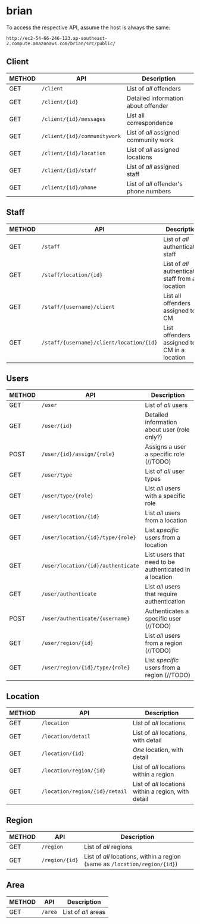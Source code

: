 # brian


To access the respective API, assume the host is always the same:

`http://ec2-54-66-246-123.ap-southeast-2.compute.amazonaws.com/brian/src/public/`


## Client

| METHOD | API | Description |
| --- | --- | --- |
| GET | `/client` | List of *all* offenders |
| GET | `/client/{id}` | Detailed information about offender |
| GET | `/client/{id}/messages` | List all correspondence |
| GET | `/client/{id}/communitywork` | List of *all* assigned community work |
| GET | `/client/{id}/location` | List of *all* assigned locations |
| GET | `/client/{id}/staff` | List of *all* assigned staff |
| GET | `/client/{id}/phone` | List of *all* offender's phone numbers |

## Staff

| METHOD | API | Description |
| --- | --- | --- |
| GET | `/staff` | List of *all* authenticated staff |
| GET | `/staff/location/{id}` | List of *all* authenticated staff from a location |
| GET | `/staff/{username}/client` | List all offenders assigned to CM |
| GET | `/staff/{username}/client/location/{id}` | List offenders assigned to CM in a location |

## Users

| METHOD | API | Description |
| --- | --- | --- |
| GET | `/user` | List of *all* users |
| GET | `/user/{id}` | Detailed information about user (role only?) |
| POST | `/user/{id}/assign/{role}` | Assigns a user a specific role (//TODO) |
| GET | `/user/type` | List of *all* user types |
| GET | `/user/type/{role}` | List *all* users with a specific role |
| GET | `/user/location/{id}` | List *all* users from a location |
| GET | `/user/location/{id}/type/{role}` | List *specific* users from a location |
| GET | `/user/location/{id}/authenticate` | List users that need to be authenticated in a location |
| GET | `/user/authenticate` | List *all* users that require authentication |
| POST | `/user/authenticate/{username}` | Authenticates a specific user (//TODO) |
| GET | `/user/region/{id}` | List *all* users from a region (//TODO) |
| GET | `/user/region/{id}/type/{role}` | List *specific* users from a region (//TODO) |


## Location

| METHOD | API | Description |
| --- | --- | --- |
| GET | `/location` | List of *all* locations |
| GET | `/location/detail` | List of *all* locations, with detail |
| GET | `/location/{id}` | *One* location, with detail |
| GET | `/location/region/{id}` | List of *all* locations within a region |
| GET | `/location/region/{id}/detail` | List of *all* locations within a region, with detail |


## Region

| METHOD | API | Description |
| --- | --- | --- |
| GET | `/region` | List of *all* regions |
| GET | `/region/{id}` | List of *all* locations, within a region (same as `/location/region/{id}`) |


## Area

| METHOD | API | Description |
| --- | --- | --- |
| GET | `/area` | List of *all* areas |
